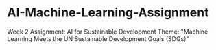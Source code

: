 # AI-Machine-Learning-Assignment
Week 2 Assignment: AI for Sustainable Development Theme: "Machine Learning Meets the UN Sustainable Development Goals (SDGs)"
